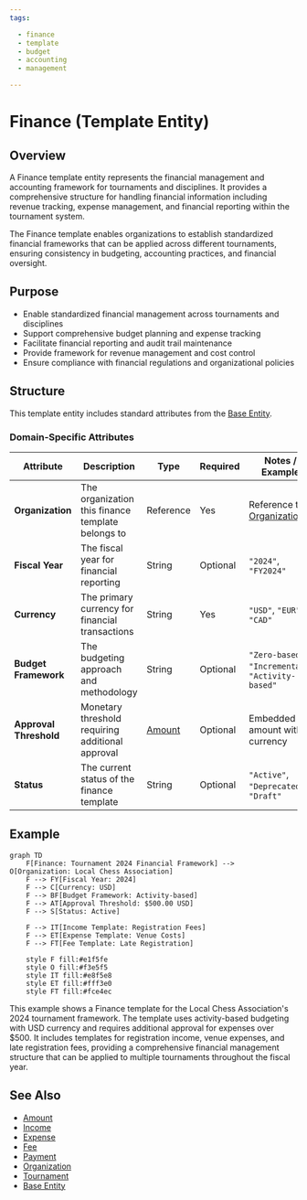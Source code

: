 ```yaml
---
tags:

  - finance
  - template
  - budget
  - accounting
  - management

---
```


# Finance (Template Entity)

## Overview

A Finance template entity represents the financial management and accounting framework for tournaments and disciplines. It provides a comprehensive structure for handling financial information including revenue tracking, expense management, and financial reporting within the tournament system.

The Finance template enables organizations to establish standardized financial frameworks that can be applied across different tournaments, ensuring consistency in budgeting, accounting practices, and financial oversight.

## Purpose

- Enable standardized financial management across tournaments and disciplines
- Support comprehensive budget planning and expense tracking
- Facilitate financial reporting and audit trail maintenance
- Provide framework for revenue management and cost control
- Ensure compliance with financial regulations and organizational policies

## Structure

This template entity includes standard attributes from the [Base Entity](../foundation/base_entity.md).

### Domain-Specific Attributes

| Attribute | Description | Type | Required | Notes / Example |
|-----------|-------------|------|----------|-----------------|
| **Organization** | The organization this finance template belongs to | Reference | Yes | Reference to [Organization](../organization/organization.md) |
| **Fiscal Year** | The fiscal year for financial reporting | String | Optional | `"2024"`, `"FY2024"` |
| **Currency** | The primary currency for financial transactions | String | Yes | `"USD"`, `"EUR"`, `"CAD"` |
| **Budget Framework** | The budgeting approach and methodology | String | Optional | `"Zero-based"`, `"Incremental"`, `"Activity-based"` |
| **Approval Threshold** | Monetary threshold requiring additional approval | [Amount](../finance/amount.md) | Optional | Embedded amount with currency |
| **Status** | The current status of the finance template | String | Optional | `"Active"`, `"Deprecated"`, `"Draft"` |

## Example

```mermaid
graph TD
    F[Finance: Tournament 2024 Financial Framework] --> O[Organization: Local Chess Association]
    F --> FY[Fiscal Year: 2024]
    F --> C[Currency: USD]
    F --> BF[Budget Framework: Activity-based]
    F --> AT[Approval Threshold: $500.00 USD]
    F --> S[Status: Active]

    F --> IT[Income Template: Registration Fees]
    F --> ET[Expense Template: Venue Costs]
    F --> FT[Fee Template: Late Registration]

    style F fill:#e1f5fe
    style O fill:#f3e5f5
    style IT fill:#e8f5e8
    style ET fill:#fff3e0
    style FT fill:#fce4ec
```

This example shows a Finance template for the Local Chess Association's 2024 tournament framework. The template uses activity-based budgeting with USD currency and requires additional approval for expenses over $500. It includes templates for registration income, venue expenses, and late registration fees, providing a comprehensive financial management structure that can be applied to multiple tournaments throughout the fiscal year.

## See Also

- [Amount](../finance/amount.md)
- [Income](../finance/income.md)
- [Expense](../finance/expense.md)
- [Fee](../finance/fee.md)
- [Payment](../finance/payment.md)
- [Organization](../organization/organization.md)
- [Tournament](../tournament/tournament.md)
- [Base Entity](../foundation/base_entity.md)

